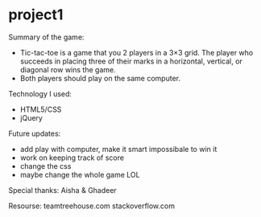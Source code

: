 # project1
Summary of the game:
- Tic-tac-toe is a game that you 2 players in a 3×3 grid. The player who succeeds in placing three of their marks in a horizontal, vertical, or diagonal row wins the game.
- Both players should play on the same computer.

Technology I used:
- HTML5/CSS
- jQuery

Future updates:
- add play with computer, make it smart impossibale to win it
- work on keeping track of score
- change the css
- maybe change the whole game LOL

Special thanks:
Aisha & Ghadeer

Resourse:
teamtreehouse.com
stackoverflow.com


